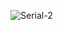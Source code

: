 ![Serial-2](https://github.com/SaruGGS/SaruGGS/assets/93264560/7238af26-92b2-451a-966e-a03fce136922)
